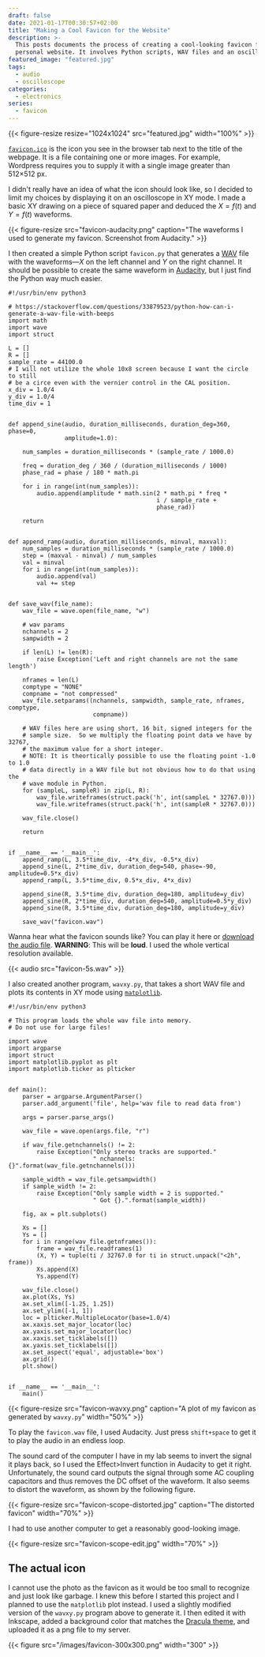 ```yaml
---
draft: false
date: 2021-01-17T00:30:57+02:00
title: "Making a Cool Favicon for the Website"
description: >-
  This posts documents the process of creating a cool-looking favicon for my
  personal website. It involves Python scripts, WAV files and an oscilloscope.
featured_image: "featured.jpg"
tags:
  - audio
  - oscilloscope
categories:
  - electronics
series:
  - favicon
---
```

{{< figure-resize resize="1024x1024" src="featured.jpg" width="100%" >}}

[`favicon.ico`](https://en.wikipedia.org/wiki/Favicon) is the icon you see in
the browser tab next to the title of the webpage.
It is a file containing one or more images.
For example, Wordpress requires you to supply it with a single image greater
than 512&times;512&nbsp;px.

I didn't really have an idea of what the icon should look like, so I decided
to limit my choices by displaying it on an oscilloscope in XY mode.
I made a basic XY drawing on a piece of squared paper and deduced the
$X=f(t)$ and $Y=f(t)$ waveforms.

{{< figure-resize src="favicon-audacity.png" caption="The waveforms I used to generate my favicon. Screenshot from Audacity." >}}

I then created a simple Python script `favicon.py` that generates
a [WAV](https://en.wikipedia.org/wiki/WAV) file with the waveforms—$X$ on
the left channel and $Y$ on the right channel.
It should be possible to create the same waveform
in [Audacity](https://www.audacityteam.org/), but I just find the Python way
much easier.

```python3
#!/usr/bin/env python3

# https://stackoverflow.com/questions/33879523/python-how-can-i-generate-a-wav-file-with-beeps
import math
import wave
import struct

L = []
R = []
sample_rate = 44100.0
# I will not utilize the whole 10x8 screen because I want the circle to still
# be a circe even with the vernier control in the CAL position.
x_div = 1.0/4
y_div = 1.0/4
time_div = 1


def append_sine(audio, duration_milliseconds, duration_deg=360, phase=0,
                amplitude=1.0):

    num_samples = duration_milliseconds * (sample_rate / 1000.0)

    freq = duration_deg / 360 / (duration_milliseconds / 1000)
    phase_rad = phase / 180 * math.pi

    for i in range(int(num_samples)):
        audio.append(amplitude * math.sin(2 * math.pi * freq *
                                          i / sample_rate +
                                          phase_rad))

    return


def append_ramp(audio, duration_milliseconds, minval, maxval):
    num_samples = duration_milliseconds * (sample_rate / 1000.0)
    step = (maxval - minval) / num_samples
    val = minval
    for i in range(int(num_samples)):
        audio.append(val)
        val += step


def save_wav(file_name):
    wav_file = wave.open(file_name, "w")

    # wav params
    nchannels = 2
    sampwidth = 2

    if len(L) != len(R):
        raise Exception('Left and right channels are not the same length')

    nframes = len(L)
    comptype = "NONE"
    compname = "not compressed"
    wav_file.setparams((nchannels, sampwidth, sample_rate, nframes, comptype,
                        compname))

    # WAV files here are using short, 16 bit, signed integers for the
    # sample size.  So we multiply the floating point data we have by 32767,
    # the maximum value for a short integer.
    # NOTE: It is theortically possible to use the floating point -1.0 to 1.0
    # data directly in a WAV file but not obvious how to do that using the
    # wave module in Python.
    for (sampleL, sampleR) in zip(L, R):
        wav_file.writeframes(struct.pack('h', int(sampleL * 32767.0)))
        wav_file.writeframes(struct.pack('h', int(sampleR * 32767.0)))

    wav_file.close()

    return


if __name__ == '__main__':
    append_ramp(L, 3.5*time_div, -4*x_div, -0.5*x_div)
    append_sine(L, 2*time_div, duration_deg=540, phase=-90, amplitude=0.5*x_div)
    append_ramp(L, 3.5*time_div, 0.5*x_div, 4*x_div)

    append_sine(R, 3.5*time_div, duration_deg=180, amplitude=y_div)
    append_sine(R, 2*time_div, duration_deg=540, amplitude=0.5*y_div)
    append_sine(R, 3.5*time_div, duration_deg=180, amplitude=y_div)

    save_wav("favicon.wav")
```

Wanna hear what the favicon sounds like? You can play it here or
[download the audio file](favicon-5s.wav).
**WARNING**: This will be **loud**. I used the whole vertical resolution
available.

{{< audio src="favicon-5s.wav" >}}

I also created another program, `wavxy.py`, that takes a short WAV file
and plots its contents in XY mode using
[`matplotlib`](https://matplotlib.org/).

```python3
#!/usr/bin/env python3

# This program loads the whole wav file into memory.
# Do not use for large files!

import wave
import argparse
import struct
import matplotlib.pyplot as plt
import matplotlib.ticker as plticker


def main():
    parser = argparse.ArgumentParser()
    parser.add_argument('file', help='wav file to read data from')

    args = parser.parse_args()

    wav_file = wave.open(args.file, "r")

    if wav_file.getnchannels() != 2:
        raise Exception("Only stereo tracks are supported."
                        " nchannels: {}".format(wav_file.getnchannels()))

    sample_width = wav_file.getsampwidth()
    if sample_width != 2:
        raise Exception("Only sample width = 2 is supported."
                        " Got {}.".format(sample_width))

    fig, ax = plt.subplots()

    Xs = []
    Ys = []
    for i in range(wav_file.getnframes()):
        frame = wav_file.readframes(1)
        (X, Y) = tuple(ti / 32767.0 for ti in struct.unpack("<2h", frame))
        Xs.append(X)
        Ys.append(Y)

    wav_file.close()
    ax.plot(Xs, Ys)
    ax.set_xlim([-1.25, 1.25])
    ax.set_ylim([-1, 1])
    loc = plticker.MultipleLocator(base=1.0/4)
    ax.xaxis.set_major_locator(loc)
    ax.yaxis.set_major_locator(loc)
    ax.xaxis.set_ticklabels([])
    ax.yaxis.set_ticklabels([])
    ax.set_aspect('equal', adjustable='box')
    ax.grid()
    plt.show()


if __name__ == '__main__':
    main()
```

{{< figure-resize src="favicon-wavxy.png" caption="A plot of my favicon as generated by `wavxy.py`" width="50%" >}}

To play the `favicon.wav` file, I used Audacity.
Just press `shift+space` to get it to play the audio in an endless loop.

The sound card of the computer I have in my lab seems to invert the signal it
plays back, so I used the Effect&gt;Invert function in Audacity to get it
right.
Unfortunately, the sound card outputs the signal through some AC coupling
capacitors and thus removes the DC offset of the waveform.
It also seems to distort the waveform, as shown by the following figure.

{{< figure-resize src="favicon-scope-distorted.jpg" caption="The distorted favicon" width="70%" >}}

I had to use another computer to get a reasonably good-looking image.

{{< figure-resize src="favicon-scope-edit.jpg" width="70%" >}}

## The actual icon
I cannot use the photo as the favicon as it would be too small to recognize
and just look like garbage. I knew this before I started this project and I
planned to use the `matplotlib` plot instead. I used a slightly modified
version of the `wavxy.py` program above to generate it. I then edited it with
Inkscape, added a background color that matches the
[Dracula theme](https://draculatheme.com/contribute), and uploaded it
as a png file to my server.

{{< figure src="/images/favicon-300x300.png" width="300" >}}
